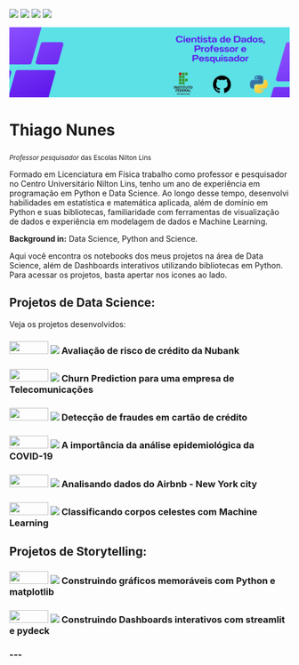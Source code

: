 <a href='https://www.linkedin.com/in/prof-thiago-nunes'><img src="https://img.shields.io/badge/LinkedIn-0077B5?style=for-the-badge&logo=linkedin&logoColor=white"></a>
<a href='https://www.instagram.com/thiago_nunes.py/'><img src="https://img.shields.io/badge/Instagram-E4405F?style=for-the-badge&logo=instagram&logoColor=white"></a>
<a href="https://medium.com/@thiagonunestm3"><img src="https://img.shields.io/badge/Medium-12100E?style=for-the-badge&logo=medium&logoColor=white"></a>
<a href='https://github.com/prof-Thiago-Nunes'><img src="https://img.shields.io/badge/GitHub-100000?style=for-the-badge&logo=github&logoColor=white"></a>


<p align="center">
  <img src="Data Scientist.png" >
</p>

# Thiago Nunes
<sub>*Professor pesquisador* das Escolas Nilton Lins 

Formado em Licenciatura em Física trabalho como professor e pesquisador no Centro Universitário Nilton Lins, tenho um ano de experiência em programação em Python e Data Science. Ao longo desse tempo, desenvolvi habilidades em estatística e matemática aplicada, além de domínio em Python e suas bibliotecas, familiaridade com ferramentas de visualização de dados e experiência em modelagem de dados e Machine Learning.


**Background in:** Data Science, Python and Science.
  
Aqui você encontra os notebooks dos meus projetos na área de Data Science, além de Dashboards interativos utilizando bibliotecas em Python. Para acessar os projetos, basta apertar nos icones ao lado.



## Projetos de Data Science:
Veja os projetos desenvolvidos:


<h3><a href='https://github.com/prof-Thiago-Nunes/Projetos-data-science-/blob/main/Avalia%C3%A7%C3%A3o_de_risco_de_cr%C3%A9dito_da_Nubank.ipynb'><img height= "23px" width="70px"src="https://img.shields.io/badge/Jupyter-F37626.svg?&amp;style=for-the-badge&amp;logo=Jupyter&amp;logoColor=white"></a> <a href="https://medium.com/@thiagonunestm3/avalia%C3%A7%C3%A3o-de-risco-de-cr%C3%A9dito-de-cr%C3%A9dito-para-uma-institui%C3%A7%C3%A3o-financeira-c2e0a90ae61c"><img src="https://img.shields.io/badge/Medium-12100E?style=for-the-badge&logo=medium&logoColor=white" width="70px"></a> Avaliação de risco de crédito da Nubank <h3>
  

<h3><a href='https://github.com/prof-Thiago-Nunes/Projetos-data-science-/blob/main/Churn_Prediction_para_uma_empresa_de_Telecomunica%C3%A7%C3%B5es.ipynb'><img height= "23px" width="70px"src="https://img.shields.io/badge/Jupyter-F37626.svg?&amp;style=for-the-badge&amp;logo=Jupyter&amp;logoColor=white"></a> <a href=""><img src="https://img.shields.io/badge/Medium-12100E?style=for-the-badge&logo=medium&logoColor=white" width="70px"></a> Churn Prediction para uma empresa de Telecomunicações <h3>
  
 
<h3><a href='https://github.com/prof-Thiago-Nunes/Projetos-data-science-/blob/main/Detec%C3%A7%C3%A3o_de_Fraude_em_Cart%C3%B5es_de_Cr%C3%A9dito.ipynb'><img height= "23px" width="70px"src="https://img.shields.io/badge/Jupyter-F37626.svg?&amp;style=for-the-badge&amp;logo=Jupyter&amp;logoColor=white"></a> <a href="https://www.linkedin.com/feed/update/urn:li:activity:6945482990575611904?utm_source=linkedin_share&utm_medium=member_desktop_web"><img src="https://img.shields.io/badge/Medium-12100E?style=for-the-badge&logo=medium&logoColor=white" width="70px"></a> Detecção de fraudes em cartão de crédito <h3>
  
<h3><a href='https://colab.research.google.com/github/prof-Thiago-Nunes/Projetos-data-science-/blob/main/A_import%C3%A2ncia_da_an%C3%A1lise_epidemiol%C3%B3gica_da_COVID_19.ipynb'><img height= "23px" width="70px"src="https://img.shields.io/badge/Jupyter-F37626.svg?&amp;style=for-the-badge&amp;logo=Jupyter&amp;logoColor=white"></a> <a href="https://medium.com/@thiagonunestm3/a-import%C3%A2ncia-da-an%C3%A1lise-epidemiol%C3%B3gica-da-covid-19-a3a43e96d60f"><img src="https://img.shields.io/badge/Medium-12100E?style=for-the-badge&logo=medium&logoColor=white" width="70px"></a>    A importância da análise epidemiológica da COVID-19 <h3>
  
<h3><a href='https://github.com/prof-Thiago-Nunes/Projetos-data-science-/blob/main/Analisando_os_Dados_do_Airbnb.ipynb'><img height= "23px" width="70px"src="https://img.shields.io/badge/Jupyter-F37626.svg?&amp;style=for-the-badge&amp;logo=Jupyter&amp;logoColor=white"></a> <a href="https://medium.com/@thiagonunestm3/an%C3%A1lise-do-airbnb-sobre-new-york-city-1d6c5aa070e"><img src="https://img.shields.io/badge/Medium-12100E?style=for-the-badge&logo=medium&logoColor=white" width="70px"></a>     Analisando dados do Airbnb - New York city<h3>

  
<h3><a href='https://colab.research.google.com/drive/1Wx17L9RVI9qXB2AgPyYEjGALIuKJq4hu#scrollTo=NZHcEQ1UDfcu'><img height= "23px" width="70px"src="https://img.shields.io/badge/Jupyter-F37626.svg?&amp;style=for-the-badge&amp;logo=Jupyter&amp;logoColor=white"></a> <a href="https://medium.com/@thiagonunestm3/a-import%C3%A2ncia-da-an%C3%A1lise-epidemiol%C3%B3gica-da-covid-19-a3a43e96d60f"><img src="https://img.shields.io/badge/Medium-12100E?style=for-the-badge&logo=medium&logoColor=white" width="70px"></a> Classificando corpos celestes com Machine Learning <h3>



## Projetos de Storytelling:
<h3><a href='https://github.com/prof-Thiago-Nunes/Projetos-data-science-/blob/main/Construindo_gr%C3%A1ficos_memor%C3%A1veis.ipynb'><img height= "23px" width="70px"src="https://img.shields.io/badge/Jupyter-F37626.svg?&amp;style=for-the-badge&amp;logo=Jupyter&amp;logoColor=white"></a> <a href="https://medium.com/@thiagonunestm3/construindo-gr%C3%A1ficos-memor%C3%A1veis-com-python-e-matplotlib-64fe8d197eb"><img src="https://img.shields.io/badge/Medium-12100E?style=for-the-badge&logo=medium&logoColor=white" width="70px"></a> Construindo gráficos memoráveis com Python e matplotlib <h3>
  
 <h3><a href='https://github.com/prof-Thiago-Nunes/Projetos-data-science-/blob/main/app.py'><img height= "23px" width="70px"src="https://img.shields.io/badge/Python-F37626.svg?&amp;style=for-the-badge&amp;logo=Python&amp;logoColor=white"></a> <a href="https://medium.com/@thiagonunestm3/construindo-um-dashboard-interativo-com-as-poderosas-bibliotecas-streamlit-e-pydeck-e53a4f60eb41"><img src="https://img.shields.io/badge/Medium-12100E?style=for-the-badge&logo=medium&logoColor=white" width="70px"></a> Construindo Dashboards interativos com streamlit e pydeck  <h3>
---
